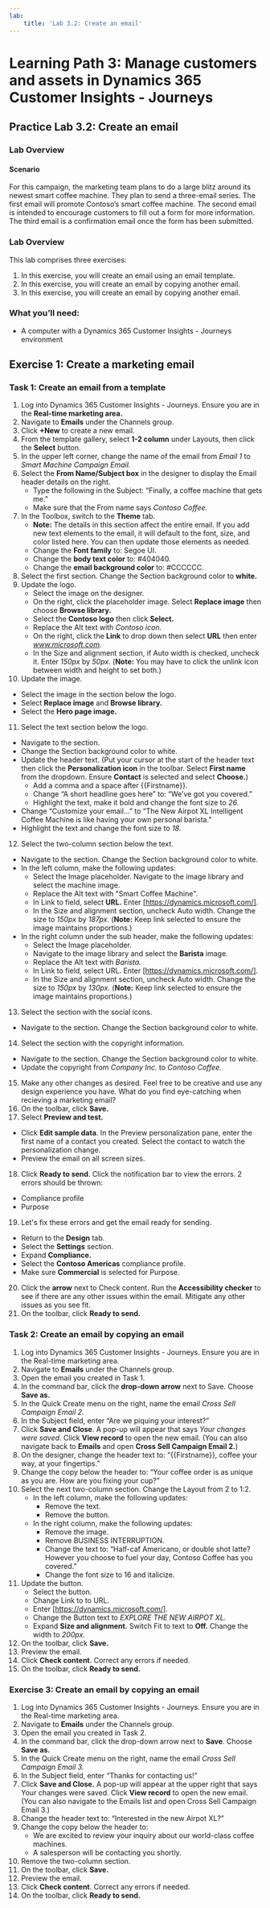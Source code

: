 ```yaml
---
lab:
    title: 'Lab 3.2: Create an email'
---
```


# Learning Path 3: Manage customers and assets in Dynamics 365 Customer Insights - Journeys

## Practice Lab 3.2: Create an email

### Lab Overview

#### Scenario
For this campaign, the marketing team plans to do a large blitz around its newest smart coffee machine. They plan to send a three-email series. The first email will promote Contoso’s smart coffee machine. The second email is intended to encourage customers to fill out a form for more information. The third email is a confirmation email once the form has been submitted.

### Lab Overview
This lab comprises three exercises:
1. In this exercise, you will create an email using an email template.
2. In this exercise, you will create an email by copying another email.
3. In this exercise, you will create an email by copying another email.

### What you’ll need:
- A computer with a Dynamics 365 Customer Insights - Journeys environment

## Exercise 1: Create a marketing email
### Task 1: Create an email from a template
1. Log into Dynamics 365 Customer Insights - Journeys. Ensure you are in the **Real-time marketing area.**
2. Navigate to **Emails** under the Channels group.
3. Click **+New** to create a new email.
4. From the template gallery, select **1-2 column** under Layouts, then click the **Select** button.
5. In the upper left corner, change the name of the email from *Email 1* to *Smart Machine Campaign Email.*
6. Select the **From Name/Subject box** in the designer to display the Email header details on the right.
   - Type the following in the Subject: “Finally, a coffee machine that gets me."
   - Make sure that the From name says *Contoso Coffee.*
7. In the Toolbox, switch to the **Theme** tab.
   - **Note:** The details in this section affect the entire email. If you add new text elements to the email, it will default to the font, size, and color listed here. You can then update those elements as needed.
   - Change the **Font family** to: Segoe UI.
   - Change the **body text color** to: #404040.
   - Change the **email background color** to: #CCCCCC.
8. Select the first section. Change the Section background color to **white.**
9. Update the logo.
   - Select the image on the designer.
   - On the right, click the placeholder image. Select **Replace image** then choose **Browse library.**
   - Select the **Contoso logo** then click **Select.**
   - Replace the Alt text with *Contoso icon.*
   - On the right, click the **Link** to drop down then select **URL** then enter *www.microsoft.com.*
   - In the Size and alignment section, if Auto width is checked, uncheck it. Enter *150px* by *50px*. (**Note:** You may have to click the unlink icon between width and height to set both.)
10. Update the image.
   - Select the image in the section below the logo.
   - Select **Replace image** and **Browse library.**
   - Select the **Hero page image.**
11. Select the text section below the logo.
   - Navigate to the section.
   - Change the Section background color to white.
   - Update the header text. (Put your cursor at the start of the header text then click the **Personalization icon** in the toolbar. Select **First name** from the dropdown. Ensure **Contact** is selected and select **Choose.**)
     - Add a comma and a space after {{Firstname}}.
     - Change “A short headline goes here” to: “We’ve got you covered.”
     - Highlight the text, make it bold and change the font size to *26.*
   - Change “Customize your email...” to “The New Airpot XL Intelligent Coffee Machine is like having your own personal barista.”
   - Highlight the text and change the font size to *18.*
12. Select the two-column section below the text.
   - Navigate to the section. Change the Section background color to white.
   - In the left column, make the following updates:
     - Select the Image placeholder. Navigate to the image library and select the machine image.
     - Replace the Alt text with "Smart Coffee Machine".
     - In Link to field, select **URL.** Enter [https://dynamics.microsoft.com/].
     - In the Size and alignment section, uncheck Auto width. Change the size to *150px* by *187px*. (**Note:** Keep link selected to ensure the image maintains proportions.)
   - In the right column under the sub header, make the following updates:
     - Select the Image placeholder.
     - Navigate to the image library and select the **Barista** image.
     - Replace the Alt text with *Barista.*
     - In Link to field, select URL. Enter [https://dynamics.microsoft.com/].
     - In the Size and alignment section, uncheck Auto width. Change the size to *150px* by *130px.* (**Note:** Keep link selected to ensure the image maintains proportions.)
13. Select the section with the social icons.
   - Navigate to the section. Change the Section background color to white.
14. Select the section with the copyright information.
   - Navigate to the section. Change the Section background color to white.
   - Update the copyright from *Company Inc.* to *Contoso Coffee.*
15. Make any other changes as desired. Feel free to be creative and use any design experience you have. What do you find eye-catching when recieving a marketing email? 
16. On the toolbar, click **Save.**
17. Select **Preview and test.**
   - Click **Edit sample data**. In the Preview personalization pane, enter the first name of a contact you created. Select the contact to watch the personalization change.
   - Preview the email on all screen sizes.
18. Click **Ready to send**. Click the notification bar to view the errors. 2 errors should be thrown:
   - Compliance profile
   - Purpose
19. Let's fix these errors and get the email ready for sending.
   - Return to the **Design** tab.
   - Select the **Settings** section.
   - Expand **Compliance.**
   - Select the **Contoso Americas** compliance profile.
   - Make sure **Commercial** is selected for Purpose.
20. Click the **arrow** next to Check content. Run the **Accessibility checker** to see if there are any other issues within the email. Mitigate any other issues as you see fit.
21. On the toolbar, click **Ready to send.**

### Task 2: Create an email by copying an email
1. Log into Dynamics 365 Customer Insights - Journeys. Ensure you are in the Real-time marketing area.
2. Navigate to **Emails** under the Channels group.
3. Open the email you created in Task 1.
4. In the command bar, click the **drop-down arrow** next to Save. Choose **Save as.**
5. In the Quick Create menu on the right, name the email *Cross Sell Campaign Email 2.*
6. In the Subject field, enter “Are we piquing your interest?”
7. Click **Save and Close**. A pop-up will appear that says *Your changes were saved*. Click **View record** to open the new email. (You can also navigate back to **Emails** and open **Cross Sell Campaign Email 2.**)
8. On the designer, change the header text to: “{{Firstname}}, coffee your way, at your fingertips.”
9. Change the copy below the header to: “Your coffee order is as unique as you are. How are you fixing your cup?”
10. Select the next two-column section. Change the Layout from 2 to 1:2.
    - In the left column, make the following updates:
      - Remove the text.
      - Remove the button.
    - In the right column, make the following updates:
      - Remove the image.
      - Remove BUSINESS INTERRUPTION.
      - Change the text to: “Half-caf Americano, or double shot latte? However you choose to fuel your day, Contoso Coffee has you covered.” ‎
      - Change the font size to 16 and italicize.
11. Update the button.
    - Select the button.
    - Change Link to to URL.
    - Enter [https://dynamics.microsoft.com/].
    - Change the Button text to *EXPLORE THE NEW AIRPOT XL.*
    - Expand **Size and alignment.** Switch Fit to text to **Off.** Change the width to *200px.*
12. On the toolbar, click **Save.**
13. Preview the email.
14. Click **Check content**. Correct any errors if needed.
15. On the toolbar, click **Ready to send.**

### Exercise 3: Create an email by copying an email
1. Log into Dynamics 365 Customer Insights - Journeys. Ensure you are in the Real-time marketing area.
2. Navigate to **Emails** under the Channels group.
3. Open the email you created in Task 2.
4. In the command bar, click the drop-down arrow next to **Save**. Choose **Save as.**
5. In the Quick Create menu on the right, name the email *Cross Sell Campaign Email 3.*
6. In the Subject field, enter “Thanks for contacting us!”
7. Click **Save and Close.** A pop-up will appear at the upper right that says Your changes were saved. Click **View record** to open the new email. (You can also navigate to the Emails list and open Cross Sell Campaign Email 3.)
8. Change the header text to: “Interested in the new Airpot XL?”
9. Change the copy below the header to:
   - We are excited to review your inquiry about our world-class coffee machines.
   - A salesperson will be contacting you shortly.
10. Remove the two-column section.
11. On the toolbar, click **Save.**
12. Preview the email.
13. Click **Check content**. Correct any errors if needed.
14. On the toolbar, click **Ready to send.**

